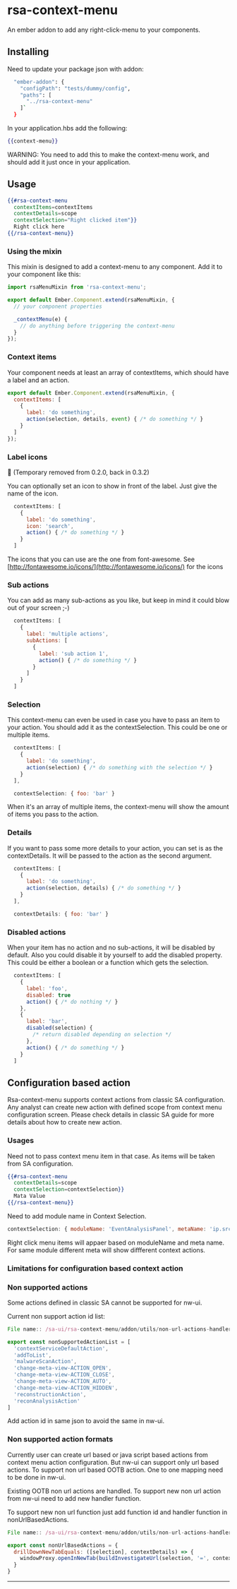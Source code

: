 # rsa-context-menu

An ember addon to add any right-click-menu to your components.

## Installing

Need to update your package json with addon:
```bash
  "ember-addon": {
    "configPath": "tests/dummy/config",
    "paths": [
      "../rsa-context-menu"
    ]`
  }
```

In your application.hbs add the following:

```hbs
{{context-menu}}
```

WARNING: You need to add this to make the context-menu work, and should add it just once in your application.

## Usage

```hbs
{{#rsa-context-menu
  contextItems=contextItems
  contextDetails=scope
  contextSelection="Right clicked item"}}
  Right click here
{{/rsa-context-menu}}
```

### Using the mixin

This mixin is designed to add a context-menu to any component. Add it to your component like this:

```js
import rsaMenuMixin from 'rsa-context-menu';

export default Ember.Component.extend(rsaMenuMixin, {
  // your component properties

  _contextMenu(e) {
    // do anything before triggering the context-menu
  }
});

```

### Context items

Your component needs at least an array of contextItems, which should have a label and an action.

```js
export default Ember.Component.extend(rsaMenuMixin, {
  contextItems: [
    {
      label: 'do something',
      action(selection, details, event) { /* do something */ }
    }
  ]
});
```

### Label icons

:no_entry_sign: (Temporary removed from 0.2.0, back in 0.3.2)

You can optionally set an icon to show in front of the label. Just give the name of the icon.

```js
  contextItems: [
    {
      label: 'do something',
      icon: 'search',
      action() { /* do something */ }
    }
  ]
```

The icons that you can use are the one from font-awesome.
See [http://fontawesome.io/icons/](http://fontawesome.io/icons/) for the icons

### Sub actions

You can add as many sub-actions as you like, but keep in mind it could blow out of your screen ;-)

```js
  contextItems: [
    {
      label: 'multiple actions',
      subActions: [
        {
          label: 'sub action 1',
          action() { /* do something */ }
        }
      ]
    }
  ]
```

### Selection

This context-menu can even be used in case you have to pass an item to your action.
You should add it as the contextSelection. This could be one or multiple items.

```js
  contextItems: [
    {
      label: 'do something',
      action(selection) { /* do something with the selection */ }
    }
  ],

  contextSelection: { foo: 'bar' }
```

When it's an array of multiple items, the context-menu will show the amount of items you pass to the action.

### Details

If you want to pass some more details to your action, you can set is as the contextDetails.
It will be passed to the action as the second argument.

```js
  contextItems: [
    {
      label: 'do something',
      action(selection, details) { /* do something */ }
    }
  ],

  contextDetails: { foo: 'bar' }
```

### Disabled actions

When your item has no action and no sub-actions, it will be disabled by default.
Also you could disable it by yourself to add the disabled property.
This could be either a boolean or a function which gets the selection.

```js
  contextItems: [
    {
      label: 'foo',
      disabled: true
      action() { /* do nothing */ }
    },
    {
      label: 'bar',
      disabled(selection) {
        /* return disabled depending on selection */
      },
      action() { /* do something */ }
    }
  ]
```

## Configuration based action

Rsa-context-menu supports context actions from classic SA configuration. Any analyst can create new action with defined scope from context menu configuration screen. Please check details in classic SA guide for more details about how to create new action.

### Usages

Need not to pass context menu item in that case. As items will be taken from SA configuration.
```hbs
{{#rsa-context-menu
  contextDetails=scope
  contextSelection=contextSelection}}
  Mata Value
{{/rsa-context-menu}}
```
Need to add module name in Context Selection.

```js
contextSelection: { moduleName: 'EventAnalysisPanel', metaName: 'ip.src', metaValue: '10.10.10.10' }
```

Right click menu items will appaer based on moduleName and meta name. For same module different meta will show diffferent context actions.

### Limitations for configuration based context action

### Non supported actions

Some actions defined in classic SA cannot be supported for nw-ui.

Current non support action id list:


```js
File name:: /sa-ui/rsa-context-menu/addon/utils/non-url-actions-handler.js

export const nonSupportedActionList = [
  'contextServiceDefaultAction',
  'addToList',
  'malwareScanAction',
  'change-meta-view-ACTION_OPEN',
  'change-meta-view-ACTION_CLOSE',
  'change-meta-view-ACTION_AUTO',
  'change-meta-view-ACTION_HIDDEN',
  'reconstructionAction',
  'reconAnalysisAction'
]
```
Add action id in same json to avoid the same in nw-ui.

### Non supported action formats

Currently user can create url based or java script based actions from context menu action configuration. But nw-ui can support only url based actions. To support non url based OOTB action. One to one mapping need to be done in nw-ui.

Existing OOTB non url actions are handled. To support new non url action from nw-ui need to add new handler function.

To support new non url function just add function id and handler function in nonUrlBasedActions.

```js
File name:: /sa-ui/rsa-context-menu/addon/utils/non-url-actions-handler.js

export const nonUrlBasedActions = {
  drillDownNewTabEquals: ([selection], contextDetails) => {
    windowProxy.openInNewTab(buildInvestigateUrl(selection, '=', contextDetails));
  }
}
```

---